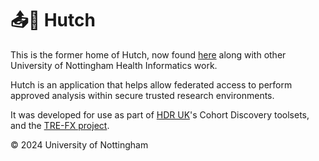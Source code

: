 # 📤🐇 Hutch

This is the former home of Hutch, now found [here](https://github.com/health-informatics-uon/hutch) along with other University of Nottingham Health Informatics work.

Hutch is an application that helps allow federated access to perform approved analysis within secure trusted research environments.

It was developed for use as part of [HDR UK](https://github.com/hdruk)'s Cohort Discovery toolsets, and the [TRE-FX project](https://trefx.uk).

© 2024 University of Nottingham
